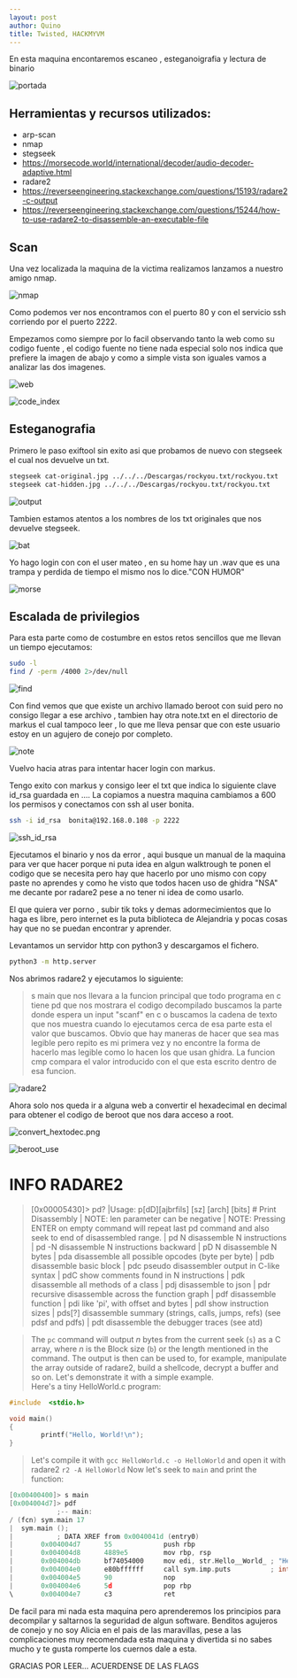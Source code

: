 ```yaml
---
layout: post
author: Quino
title: Twisted, HACKMYVM
---
```


En esta maquina encontaremos escaneo  , esteganoigrafia y lectura de binario

![portada](assets/img_twisted/twisted.png)

## Herramientas y recursos utilizados:

- arp-scan
- nmap
- stegseek
- https://morsecode.world/international/decoder/audio-decoder-adaptive.html
- radare2
- https://reverseengineering.stackexchange.com/questions/15193/radare2-c-output
- https://reverseengineering.stackexchange.com/questions/15244/how-to-use-radare2-to-disassemble-an-executable-file

## Scan

Una vez localizada la maquina de la victima realizamos lanzamos a nuestro amigo nmap.

![nmap](assets/img_twisted/nmap.png)

Como podemos ver nos encontramos con el puerto 80 y con el servicio ssh corriendo por el puerto 2222.

Empezamos como siempre por lo facil observando tanto la web como su codigo fuente , el codigo fuente no tiene nada especial solo nos indica que prefiere la imagen de abajo y como a simple vista son iguales vamos a analizar las dos imagenes.

![web](assets/img_twisted/web.png)

![code_index](assets/img_twisted/code_index.png)

## Esteganografia

Primero le paso exiftool sin exito asi que probamos de nuevo con stegseek el cual nos devuelve un txt.

```bash
stegseek cat-original.jpg ../../../Descargas/rockyou.txt/rockyou.txt
stegseek cat-hidden.jpg ../../../Descargas/rockyou.txt/rockyou.txt
```

![output](assets/img_twisted/output_stegseek.png)

Tambien estamos atentos a los nombres de los txt originales que nos devuelve stegseek.

![bat](assets/img_twisted/bat_imagenes.png)

Yo hago  login con con el user mateo , en su home hay un .wav que es una trampa y perdida de tiempo el mismo nos lo dice."CON HUMOR"

![morse](assets/img_twisted/morse.png)

## Escalada de privilegios

Para esta parte como de costumbre en estos retos sencillos que me llevan un tiempo ejecutamos:

```bash
sudo -l
find / -perm /4000 2>/dev/null
```

![find](assets/img_twisted/find.png)

Con find vemos que que existe un archivo llamado beroot con suid pero no consigo llegar a ese archivo , tambien hay otra note.txt en el directorio de markus el cual tampoco leer , lo que me lleva pensar que con este usuario estoy en un agujero de conejo por completo.

![note](assets/img_twisted/note_markus.png)

Vuelvo hacia atras para intentar hacer login con markus.

Tengo exito con markus y consigo leer el txt que indica lo siguiente clave id_rsa guardada en ....
La copiamos a nuestra maquina cambiamos a 600 los permisos y conectamos con ssh al user bonita.

```bash
ssh -i id_rsa  bonita@192.168.0.108 -p 2222
```

![ssh_id_rsa](assets/img_twisted/ssh_id_rsa.png)

Ejecutamos el binario y nos da error , aqui busque un manual de la maquina para ver que hacer porque ni puta idea en algun walktrough te ponen el codigo que se necesita pero hay que hacerlo por uno mismo con copy paste no aprendes y como he visto que  todos hacen uso de ghidra "NSA" me decante por radare2 pese a no tener ni idea de como usarlo.

El que quiera ver porno , subir tik toks y demas adormecimientos que lo haga es libre, pero internet es la puta biblioteca de Alejandria y pocas cosas hay que no se puedan encontrar y aprender.

Levantamos un servidor http con python3  y descargamos el fichero.

```bash 
python3 -m http.server
```

Nos abrimos radare2 y ejecutamos lo siguiente:

>s main  que nos llevara a la funcion principal que todo programa en c tiene
>pd   que nos mostrara el codigo decompilado
>buscamos la parte donde espera un input  "scanf" en c o buscamos la cadena de texto que nos muestra cuando lo ejecutamos cerca de esa parte esta el valor que buscamos.
>Obvio que hay maneras de hacer que sea mas legible pero repito es mi primera vez y no encontre la forma de hacerlo mas legible como lo hacen los que usan ghidra.
>La funcion cmp compara el valor introducido con el que esta escrito dentro de esa funcion.

![radare2](assets/img_twisted/radare2.png)

Ahora solo nos queda ir a alguna web a convertir el hexadecimal en decimal para obtener el codigo de beroot que nos dara acceso a root.

![convert_hextodec.png](assets/img_twisted/convert_hextodec.png)

![beroot_use](assets/img_twisted/beroot_use.png)

# INFO RADARE2

>[0x00005430]> pd?
|Usage: p[dD][ajbrfils] [sz] [arch] [bits] # Print Disassembly
| NOTE: len  parameter can be negative
| NOTE:      Pressing ENTER on empty command will repeat last pd command and also seek to end of disassembled range.
| pd N       disassemble N instructions
| pd -N      disassemble N instructions backward
| pD N       disassemble N bytes
| pda        disassemble all possible opcodes (byte per byte)
| pdb        disassemble basic block
| pdc        pseudo disassembler output in C-like syntax
| pdC        show comments found in N instructions
| pdk        disassemble all methods of a class
| pdj        disassemble to json
| pdr        recursive disassemble across the function graph
| pdf        disassemble function
| pdi        like 'pi', with offset and bytes
| pdl        show instruction sizes
| pds[?]     disassemble summary (strings, calls, jumps, refs) (see pdsf and pdfs)
| pdt        disassemble the debugger traces (see atd)



>The `pc` command will output _n_ bytes from the current seek (`s`) as a C array, where _n_ is the Block size (`b`) or the length mentioned in the command.
The output is then can be used to, for example, manipulate the array outside of radare2, build a shellcode, decrypt a buffer and so on.
Let's demonstrate it with a simple example.  
Here's a tiny HelloWorld.c program:
```c
#include  <stdio.h>

void main()
{
        printf("Hello, World!\n");
}
```

>Let's compile it with `gcc HelloWorld.c -o HelloWorld` and open it with radare2 `r2 -A HelloWorld`
Now let's seek to `main` and print the function:

```c
[0x00400400]> s main
[0x004004d7]> pdf
            ;-- main:
/ (fcn) sym.main 17
|  sym.main ();
|           ; DATA XREF from 0x0040041d (entry0)
|       0x004004d7      55             push rbp
|       0x004004d8      4889e5         mov rbp, rsp
|       0x004004db      bf74054000     mov edi, str.Hello__World_ ; "Hello, World!"
|       0x004004e0      e80bffffff     call sym.imp.puts          ; int puts(const char *s)
|       0x004004e5      90             nop
|       0x004004e6      5d             pop rbp
\       0x004004e7      c3             ret
```

De facil para mi nada esta maquina pero aprenderemos los principios para decompilar y saltarnos la seguridad de algun software.
Benditos agujeros de conejo y no soy Alicia en el pais de las maravillas, pese a las complicaciones muy recomendada esta maquina y divertida si no sabes mucho y te gusta romperte los cuernos dale a esta.


GRACIAS POR LEER... ACUERDENSE DE LAS FLAGS
